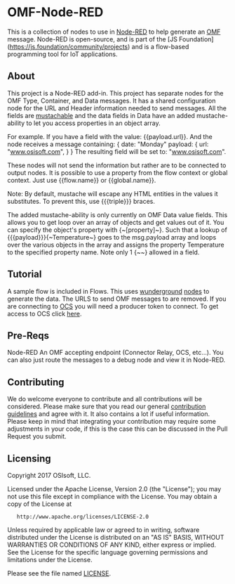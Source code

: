 # OMF-Node-RED
This is a collection of nodes to use in [Node-RED](https://nodered.org/) to help generate an [OMF](http://omf-docs.readthedocs.io/en/latest/) message.  Node-RED is open-source, and is part of the [JS Foundation] (https://js.foundation/community/projects) and is a flow-based programming tool for IoT applications.     

## About
This project is a Node-RED add-in.  This project has separate nodes for the OMF Type, Container, and Data messages.  It has a shared configuration node for the URL and Header information needed to send messages.  All the fields are [mustachable](http://mustache.github.io/mustache.5.html) and the data fields in Data have an added mustache-ability to let you access properties in an object array.    

For example.  If you have a field with the value: {{payload.url}}.  And the node receives a message containing: 
{
  date: "Monday"
  payload: {
    url: "www.osisoft.com",
  }
}
The resulting field will be set to: "www.osisoft.com".

These nodes will not send the information but rather are to be connected to output nodes.
It is possible to use a property from the flow context or global context. Just use {{flow.name}} or {{global.name}}.


Note: By default, mustache will escape any HTML entities in the values it substitutes. To prevent this, use {{{triple}}} braces.

The added mustache-ability is only currently on OMF Data value fields.  This allows you to get loop over an array of objects and get values out of it.  You can specify the object's property with {~[property]~}. Such that a lookup of {{{payload}}}{~Temperature~} goes to the msg.payload array and loops over the various objects in the array and assigns the property Temperature to the specified property name. Note only 1 {~~} allowed in a field.


## Tutorial
A sample flow is included in Flows.  This uses [wunderground](https://www.wunderground.com/) [nodes](https://www.npmjs.com/package/wundergroundnode) to generate the data.  The URLS to send OMF messages to are removed.  If you are connecting to [OCS](https://cloud.osisoft.com/welcome) you will need a producer token to connect.  To get access to OCS click [here](http://pages.osisoft.com/OSIsoft-Partner-Preview.html). 


## Pre-Reqs
Node-RED
An OMF accepting endpoint (Connector Relay, OCS, etc...).  You can also just route the messages to a debug node and view it in Node-RED.


## Contributing
We do welcome everyone to contribute and all contributions will be considered. Please make sure that you read our general [contribution guidelines](https://github.com/osisoft/contributing) and agree with it.  It also contains a lot if useful information. Please keep in mind that integrating your contribution may require some adjustments in your code, if this is the case this can be discussed in the Pull Request you submit.


## Licensing

Copyright 2017 OSIsoft, LLC.

   Licensed under the Apache License, Version 2.0 (the "License");
   you may not use this file except in compliance with the License.
   You may obtain a copy of the License at

       http://www.apache.org/licenses/LICENSE-2.0

   Unless required by applicable law or agreed to in writing, software
   distributed under the License is distributed on an "AS IS" BASIS,
   WITHOUT WARRANTIES OR CONDITIONS OF ANY KIND, either express or implied.
   See the License for the specific language governing permissions and
   limitations under the License.

Please see the file named [LICENSE](LICENSE).


